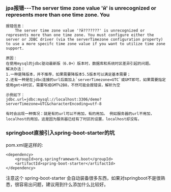 ### jpa报错---The server time zone value 'й' is unrecognized or represents more than one time zone. You
    报错信息：
        The server time zone value '?й???????' is unrecognized or represents more than one time zone. You must configure either the server or JDBC driver (via the serverTimezone configuration property) to use a more specifc time zone value if you want to utilize time zone support.

    原因：
    在使用mysql的jdbc驱动最新版（6.0+）版本时，数据库和系统时区差异引起的问题。
    解决办法：
    1.一种是降版本，并不推荐，如果需要降版本5.5版本可以满足基本需要；
    2.还有一种是在jdbc连接的url后面加上`serverTimezone=UTC`或GMT即可，如果需要指定使用gmt+8时区，需要写成GMT%2B8，不然可能会报错误，解析为空

    示例如下：
    jdbc.url=jdbc:mysql://localhost:3306/demo?serverTimezone=UTC&characterEncoding=utf-8

    有时会出现一种情况：就是有的url可以不用加，有的用加。 例如服务器的url不用加，localhost的用加，这是因为服务器已经有了时区的设置，localhost却没有。


### springboot直接引入spring-boot-starter的坑
pom.xml是这样的:   
```
<dependency>
	<groupId>org.springframework.boot</groupId>
	<artifactId>spring-boot-starter</artifactId>
</dependency>  
```
注意这个 spring-boot-starter 会自动装备很多东西，如果对springboot不是很熟悉，很容易出问题，建议用到什么添加什么比较好。
